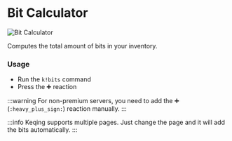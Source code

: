 # Bit Calculator

![Bit Calculator](/img/features/bits.png)

Computes the total amount of bits in your inventory.

### Usage
- Run the `k!bits` command
- Press the ➕ reaction​​

:::warning
For non-premium servers, you need to add the ➕ (`:heavy_plus_sign:`) reaction manually.
:::

:::info
Keqing supports multiple pages. Just change the page and it will add the bits automatically.
:::
